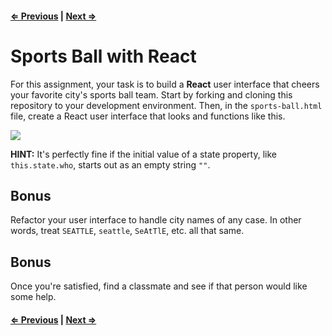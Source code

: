 #### [⇐ Previous](README.md) | [Next ⇒](sports_ball_with_react_tools.md)

# Sports Ball with React

For this assignment, your task is to build a **React** user interface that cheers your favorite city's sports ball team. Start by forking and cloning this repository to your development environment. Then, in the `sports-ball.html` file, create a React user interface that looks and functions like this.

![](https://students-gschool-production.s3.amazonaws.com/uploads/asset/file/325/B73B10F0-65F1-4D80-9A0C-590FA4FA1FD9-570-0000DDBC1EFF0B62.gif)

**HINT:** It's perfectly fine if the initial value of a state property, like `this.state.who`, starts out as an empty string `""`.

## Bonus

Refactor your user interface to handle city names of any case. In other words, treat `SEATTLE`, `seattle`, `SeAtTlE`, etc. all that same.

## Bonus

Once you're satisfied, find a classmate and see if that person would like some help.

#### [⇐ Previous](README.md) | [Next ⇒](sports_ball_with_react_tools.md)
